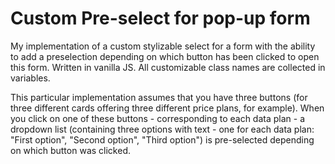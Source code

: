 # Custom Pre-select for pop-up form

My implementation of a custom stylizable select for a form with the ability to add a preselection depending on which button has been clicked to open this form. Written in vanilla JS. All customizable class names are collected in variables.

This particular implementation assumes that you have three buttons (for three different cards offering three different price plans, for example). When you click on one of these buttons - corresponding to each data plan - a dropdown list (containing three options with text - one for each data plan: "First option", "Second option", "Third option") is pre-selected depending on which button was clicked.
